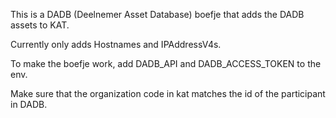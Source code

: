 This is a DADB (Deelnemer Asset Database) boefje that adds the DADB assets to KAT. 

Currently only adds Hostnames and IPAddressV4s.

To make the boefje work, add DADB_API and DADB_ACCESS_TOKEN to the env.

Make sure that the organization code in kat matches the id of the participant in DADB.
